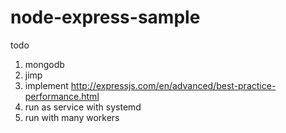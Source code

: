 # node-express-sample

todo
1. mongodb
2. jimp
3. implement http://expressjs.com/en/advanced/best-practice-performance.html
4. run as service with systemd
5. run with many workers
